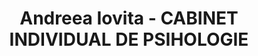 ---
# preview details
layout: works-single
title: Andreea Iovita - CABINET INDIVIDUAL DE PSIHOLOGIE
category: Sanatate
category_slug: photography
image: assets/img/logos/iovita.png
short_description: "- 50% evaluarea personalității
<br> - 10% Evaluarea si consilierea psihologica a copilului/ adultului/cuplului si familiei"

# full details
live_preview:
info:
  - label: Reducere
    value: 10% 

description1:
  show: yes
  title: "- 50% evaluarea personalității
<br> - 10% Evaluarea si consilierea psihologica a copilului/ adultului/cuplului si familiei"
  text: "<p>.</p>
  "

---